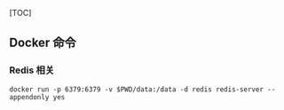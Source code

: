 [TOC]

## Docker 命令

### Redis 相关
```
docker run -p 6379:6379 -v $PWD/data:/data -d redis redis-server --appendonly yes
```